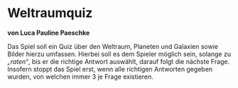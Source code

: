 
# Weltraumquiz

**von Luca Pauline Paeschke**

Das Spiel soll ein Quiz über den Weltraum, Planeten und Galaxien sowie Bilder hierzu umfassen. Hierbei soll es dem Spieler möglich sein, solange zu *„raten“*, bis er die richtige Antwort auswählt, darauf folgt die nächste Frage. Insofern stoppt das Spiel erst, wenn alle richtigen Antworten gegeben wurden, von welchen immer 3 je Frage existieren.
